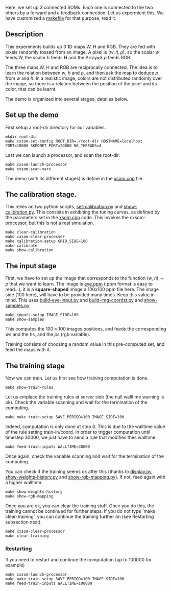 Here, we set up 3 connected SOMs. Each one is connected to the two others by a forward and a feedback connection. Let us expermient this. We have customized a
[makefile](makefile) for that purpose, read it.

## Description

This experiments builds up 3 1D maps W, H and RGB. They are fed with
pixels randomly tossed from an image. A pixel is $(w, h, \rho)$, so the
scalar $w$ feeds W, the scalar $h$ feeds H and the Array=3 $\rho$ feeds
RGB.

The three maps W, H and RGB are reciprocally connected. The idea is to
learn the relation between $w$, $h$ and $\rho$, and then ask the map to
deduce $\rho$ from $w$ and $h$. In a realistic image, colors are not
distributed randomly over the image, so there is a relation between
the position of the picel and its color, that can be learnt.

The demo is organized into several stages, detailes below.


## Set up the demo


First setup a root-dir directory for our variables.

```
mkdir root-dir
make cxsom-set-config ROOT_DIR=./root-dir HOSTNAME=localhost PORT=10000 SKEDNET_PORT=20000 NB_THREADS=4
```

Last we can launch a processor, and scan the root-dir.

```
make cxsom-launch-processor
make cxsom-scan-vars
```

The demo (with its different stages) is define in the [xsom.cpp](xsom.cpp) file.

## The calibration stage.

This relies on two python scripts, [set-calibration.py](set-calibration.py) and [show-calibration.py](show-calibration.py). This consists in exhibiting the tuning curves, as defined by the parameters set in the [xsom.cpp](xsom.cpp) code. This invokes the cxsom-processor, but this is not a real simulation.

```
make clear-calibration
make cxsom-clear-processor
make calibration-setup GRID_SIDE=100
make calibrate
make show-calibration 
```



## The input stage

First, we have to set up the image that corresponds to the function $(w, h) \leadsto \rho$ that we want to learn. The image is [eye.ppm](eye.ppm) (.ppm format is easy to read...), it is a **square-shaped** image a 100x100 ppm file here. The image side (100 here), will have to be provided many times. Keep this value in mind. This uses [build-eye-input.py](build-eye-input.py) and [build-img-coordst.py](build-img-coords.py) and [show-samples.py](show-samples.py).

```
make inputs-setup IMAGE_SIDE=100
make show-samples
```

This computes the $100\times 100$ images positions, and feeds the corresponding  $w$s and the $h$s, and the $\rho$s (rgb variable).

Training consists of choosing a random value in this pre-computed set, and feed the maps with it.



## The training stage


Now we can train. Let us first see how training computation is done.

```
make show-train-rules
```

Let us emplace the training rules at server side (the null walltime warning is ok). Check the variable scanning and wait for the termination of the computing.

```
make make train-setup SAVE_PERIOD=100 IMAGE_SIDE=100
```

Indeed, computation is only done at step 0. This is due to the walltime value of the rule setting train-in/coord. In order to trigger computation until timestep 30000, we just have to send a rule that modifies thes walltime.

```
make feed-train-inputs WALLTIME=30000
```

Once again, check the variable scanning and wait for the termination of the computing.

You can check if the training seems ok after this (thanks to [display.py](display.py), [show-weights-history.py](show-weights-history.py) and [show-rgb-mapping.py](show-rgb-mapping.py)). If not, feed again with a higher walltime.

```
make show-weights-history
make show-rgb-mapping
```

Once you are ok, you can clear the training stuff. Once you do this, the training cannot be continued for further steps. If you do not type 'make clear-training', you can continue the training further on (see Restarting subsection next).

```
make cxsom-clear-processor
make clear-training
```

### Restarting

If you need to restart and continue the computation (up to 100000 for example)

```
make cxsom-launch-processor
make make train-setup SAVE_PERIOD=100 IMAGE_SIDE=100
make feed-train-inputs WALLTIME=100000
```